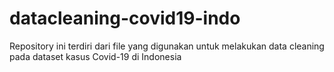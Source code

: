 # datacleaning-covid19-indo
Repository ini terdiri dari file yang digunakan untuk melakukan data cleaning pada dataset kasus Covid-19 di Indonesia
